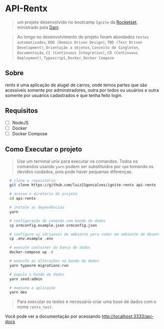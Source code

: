 # API-Rentx
> um projeto desenvolvido no bootcamp `Ignite` da [Rocketset](https://rocketseat.com.br), ministrado pela [Dani](https://www.linkedin.com/in/daniele-le%C3%A3o-evangelista-5540ab25/?originalSubdomain=br).

> Ao longo no desenvolvimento do projeto foram abordados `testes automatizados`, `DDD (Domain Driven Design)`, `TDD (Test Driven Development)`, `Orientação a objetos`, `Conceito de Singleton`, `Documentação`, `CI (Continuous Integration)`, `CD (Continuous Deployment)`, `Typescript`, `Docker`, `Docker Compose`

## Sobre

rentx é uma aplicação de alugel de carros, onde temos partes que são acessíveis somente por adminstradores, outra por todos ou usuários e outra somente por usuários cadastrados e que tenha feito login.

## Requisitos

- [ ] NodeJS
- [ ] Docker
- [ ] Docker Compose

## Como Executar o projeto

> Use um ternimal unix para executar os comandos. Todos os comandos usando `yarn` podem ser substituídos por `npm` tomando os devidos cuidados, pois pode haver pequenas diferenças.

```bash
  # clone o repositório
  git clone https://github.com/luiz21goncalves/ignite-rentx api-rentx

  # acesse o diretório do projeto
  cd api-rentx

  # instale as dependências
  yarn

  # configuração de conexão com bando de dados
  cp ormconfig.example.json ormconfig.json

  # configure as váriaveis de ambiente para rodar em ambiente de desenvolvimento
  cp .env.example .env

  # execute container do banco de dados
  docker-compose up -d

  # execute as alterações no bando de dados
  yarn typeorm migrations:run

  # popule o bando de dados
  yarn seed:admin

  # execute a aplicação
  yarn dev
```

> Para executar os testes é necessário criar uma base de dados com o nome `rentx_test`.

Você pode ver a documentação por acessando [http://localhost:3333/api-docs](http://localhost:3333/api-docs)
